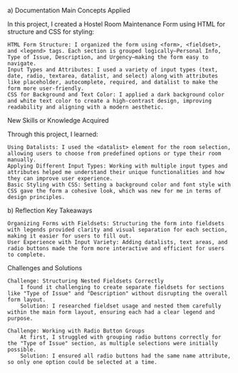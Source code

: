 a) Documentation
Main Concepts Applied

In this project, I created a Hostel Room Maintenance Form using HTML for structure and CSS for styling:

    HTML Form Structure: I organized the form using <form>, <fieldset>, and <legend> tags. Each section is grouped logically—Personal Info, Type of Issue, Description, and Urgency—making the form easy to navigate.
    Input Types and Attributes: I used a variety of input types (text, date, radio, textarea, datalist, and select) along with attributes like placeholder, autocomplete, required, and datalist to make the form more user-friendly.
    CSS for Background and Text Color: I applied a dark background color and white text color to create a high-contrast design, improving readability and aligning with a modern aesthetic.

New Skills or Knowledge Acquired

Through this project, I learned:

    Using Datalists: I used the <datalist> element for the room selection, allowing users to choose from predefined options or type their room manually.
    Applying Different Input Types: Working with multiple input types and attributes helped me understand their unique functionalities and how they can improve user experience.
    Basic Styling with CSS: Setting a background color and font style with CSS gave the form a cohesive look, which was new for me in terms of design principles.

b) Reflection
Key Takeaways

    Organizing Forms with Fieldsets: Structuring the form into fieldsets with legends provided clarity and visual separation for each section, making it easier for users to fill out.
    User Experience with Input Variety: Adding datalists, text areas, and radio buttons made the form more interactive and efficient for users to complete.

Challenges and Solutions

    Challenge: Structuring Nested Fieldsets Correctly
        I found it challenging to create separate fieldsets for sections like "Type of Issue" and "Description" without disrupting the overall form layout.
        Solution: I researched fieldset usage and nested them carefully within the main form layout, ensuring each had a clear legend and purpose.

    Challenge: Working with Radio Button Groups
        At first, I struggled with grouping radio buttons correctly for the "Type of Issue" section, as multiple selections were initially possible.
        Solution: I ensured all radio buttons had the same name attribute, so only one option could be selected at a time.
